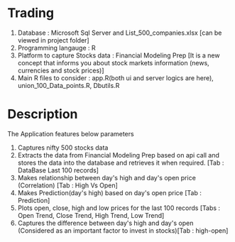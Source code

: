 # Trading

1. Database : Microsoft Sql Server and List_500_companies.xlsx [can be viewed in project folder]
2. Programming langauge : R
3. Platform to capture Stocks data : Financial Modeling Prep [It is a new concept that informs you about stock markets information (news, currencies and stock prices)]
4. Main R files to consider : app.R(both ui and server logics are here), union_100_Data_points.R, Dbutils.R

# Description 
The Application features below parameters
1. Captures nifty 500 stocks data
2. Extracts the data from Financial Modeling Prep based on api call and  stores the data into the database and retrieves it when required.  [Tab : DataBase Last 100 records]
3. Makes relationship between day's high and day's open price (Correlation) [Tab : High Vs Open]
4. Makes Prediction(day's high) based on day's open price [Tab : Prediction]
5. Plots open, close, high and low prices for the last 100 records [Tabs : Open Trend, Close Trend, High Trend, Low Trend]
6. Captures the difference between day's high and day's open (Considered as an important factor to invest in stocks)[Tab : high-open]
